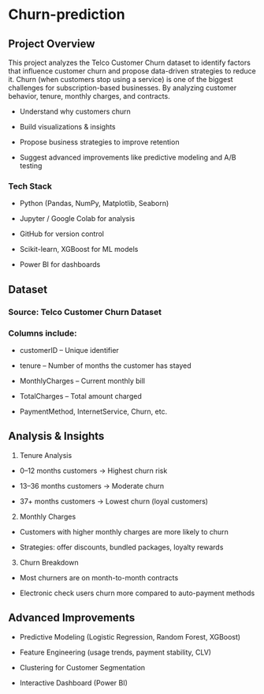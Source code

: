 # Churn-prediction

## Project Overview ##

This project analyzes the Telco Customer Churn dataset to identify factors that influence customer churn and propose data-driven strategies to reduce it.
Churn (when customers stop using a service) is one of the biggest challenges for subscription-based businesses. By analyzing customer behavior, tenure, monthly charges, and contracts.

- Understand why customers churn

- Build visualizations & insights

- Propose business strategies to improve retention

- Suggest advanced improvements like predictive modeling and A/B testing

### Tech Stack ###

- Python (Pandas, NumPy, Matplotlib, Seaborn)

- Jupyter / Google Colab for analysis

- GitHub for version control

- Scikit-learn, XGBoost for ML models

- Power BI for dashboards

## Dataset ##

### Source: Telco Customer Churn Dataset ###

### Columns include: ###

- customerID – Unique identifier

- tenure – Number of months the customer has stayed

- MonthlyCharges – Current monthly bill

- TotalCharges – Total amount charged

- PaymentMethod, InternetService, Churn, etc.

## Analysis & Insights ##

1. Tenure Analysis

- 0–12 months customers → Highest churn risk

- 13–36 months customers → Moderate churn

- 37+ months customers → Lowest churn (loyal customers)

2. Monthly Charges

- Customers with higher monthly charges are more likely to churn

- Strategies: offer discounts, bundled packages, loyalty rewards

3. Churn Breakdown

- Most churners are on month-to-month contracts

- Electronic check users churn more compared to auto-payment methods

## Advanced Improvements ##

- Predictive Modeling (Logistic Regression, Random Forest, XGBoost)

- Feature Engineering (usage trends, payment stability, CLV)

- Clustering for Customer Segmentation

- Interactive Dashboard (Power BI)
